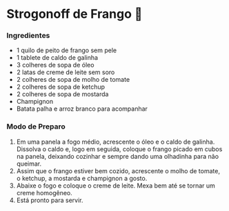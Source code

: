 # Strogonoff de Frango :chicken:

### Ingredientes
 - 1 quilo de peito de frango sem pele
 - 1 tablete de caldo de galinha
 - 3 colheres de sopa de óleo
 - 2 latas de creme de leite sem soro
 - 2 colheres de sopa de molho de tomate
 - 2 colheres de sopa de ketchup
 - 2 colheres de sopa de mostarda
 - Champignon
 - Batata palha e arroz branco para acompanhar

### Modo de Preparo
 1. Em uma panela a fogo médio, acrescente o óleo e o caldo de galinha. Dissolva o caldo e, logo em seguida, coloque o frango picado em cubos na panela, deixando cozinhar e sempre dando uma olhadinha para não queimar.
 2. Assim que o frango estiver bem cozido, acrescente o molho de tomate, o ketchup, a mostarda e champignon a gosto.
 3. Abaixe o fogo e coloque o creme de leite. Mexa bem até se tornar um creme homogêneo.
 4. Está pronto para servir.